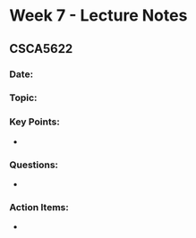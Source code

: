 # Week 7 - Lecture Notes

## CSCA5622

### Date: 

### Topic: 

### Key Points:
- 

### Questions:
- 

### Action Items:
- 
